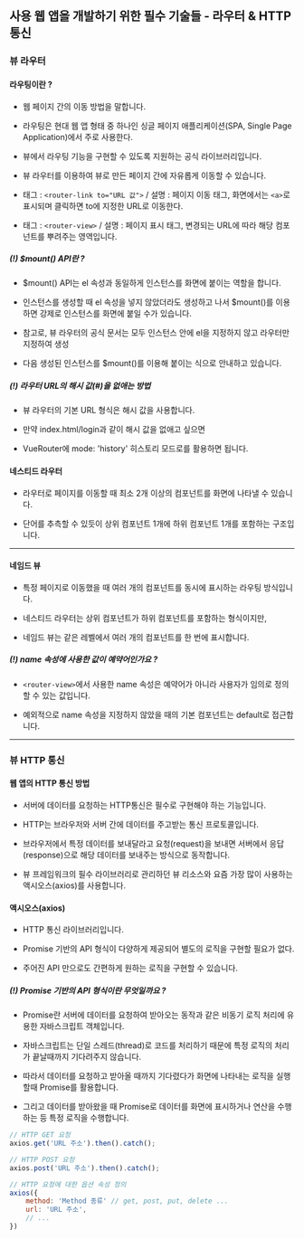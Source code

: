 ## 사용 웹 앱을 개발하기 위한 필수 기술들 - 라우터 & HTTP 통신

### 뷰 라우터

#### 라우팅이란 ?

* 웹 페이지 간의 이동 방법을 말합니다.

* 라우팅은 현대 웹 앱 형태 중 하나인 싱글 페이지 애플리케이션(SPA, Single Page Application)에서 주로 사용한다.

* 뷰에서 라우팅 기능을 구현할 수 있도록 지원하는 공식 라이브러리입니다.

* 뷰 라우터를 이용하여 뷰로 만든 페이지 간에 자유롭게 이동할 수 있습니다.

* 태그 : `<router-link to="URL 값">` / 설명 : 페이지 이동 태그, 화면에서는 `<a>`로 표시되며 클릭하면 to에 지정한 URL로 이동한다.

* 태그 : `<router-view>` / 설명 : 페이지 표시 태그, 변경되는 URL에 따라 해당 컴포넌트를 뿌려주는 영역입니다.

##### (!) $mount() API란 ?

* $mount() API는 el 속성과 동일하게 인스턴스를 화면에 붙이는 역할을 합니다.

* 인스턴스를 생성할 때 el 속성을 넣지 않았더라도 생성하고 나서 $mount()를 이용하면 강제로 인스턴스를 화면에 붙일 수가 있습니다.

* 참고로, 뷰 라우터의 공식 문서는 모두 인스턴스 안에 el을 지정하지 않고 라우터만 지정하여 생성

* 다음 생성된 인스턴스를 $mount()를 이용해 붙이는 식으로 안내하고 있습니다.

##### (!) 라우터 URL의 해시 값(#)을 없애는 방법

* 뷰 라우터의 기본 URL 형식은 해시 값을 사용합니다.

* 만약 index.html/login과 같이 해시 값을 없애고 싶으면

* VueRouter에 mode: 'history' 히스토리 모드로를 활용하면 됩니다.

#### 네스티드 라우터

* 라우터로 페이지를 이동할 때 최소 2개 이상의 컴포넌트를 화면에 나타낼 수 있습니다.

* 단어를 추측할 수 있듯이 상위 컴포넌트 1개에 하위 컴포넌트 1개를 포함하는 구조입니다.

<hr />

#### 네임드 뷰

* 특정 페이지로 이동했을 때 여러 개의 컴포넌트를 동시에 표시하는 라우팅 방식입니다.

* 네스티드 라우터는 상위 컴포넌트가 하위 컴포넌트를 포함하는 형식이지만,

* 네임드 뷰는 같은 레벨에서 여러 개의 컴포넌트를 한 번에 표시합니다.

##### (!) name 속성에 사용한 값이 예약어인가요 ?

* `<router-view>`에서 사용한 name 속성은 예약어가 아니라 사용자가 임의로 정의할 수 있는 값입니다.

* 예외적으로 name 속성을 지정하지 않았을 때의 기본 컴포넌트는 default로 접근합니다.

<hr />

### 뷰 HTTP 통신

#### 웹 앱의 HTTP 통신 방법

* 서버에 데이터를 요청하는 HTTP통신은 필수로 구현해야 하는 기능입니다.

* HTTP는 브라우저와 서버 간에 데이터를 주고받는 통신 프로토콜입니다.

* 브라우저에서 특정 데이터를 보내달라고 요청(request)을 보내면 서버에서 응답(response)으로 해당 데이터를 보내주는 방식으로 동작합니다.

* 뷰 프레임워크의 필수 라이브러리로 관리하던 뷰 리소스와 요즘 가장 많이 사용하는 액시오스(axios)를 사용합니다.

#### 액시오스(axios)

* HTTP 통신 라이브러리입니다.

* Promise 기반의 API 형식이 다양하게 제공되어 별도의 로직을 구현할 필요가 없다.

* 주어진 API 만으로도 간편하게 원하는 로직을 구현할 수 있습니다.

##### (!) Promise 기반의 API 형식이란 무엇일까요 ?

* Promise란 서버에 데이터를 요청하여 받아오는 동작과 같은 비동기 로직 처리에 유용한 자바스크립트 객체입니다.

* 자바스크립트는 단일 스레드(thread)로 코드를 처리하기 때문에 특정 로직의 처리가 끝날때까지 기다려주지 않습니다.

* 따라서 데이터를 요청하고 받아올 때까지 기다렸다가 화면에 나타내는 로직을 실행할때 Promise를 활용합니다.

* 그리고 데이터를 받아왔을 때 Promise로 데이터를 화면에 표시하거나 연산을 수행하는 등 특정 로직을 수행합니다.

```js
// HTTP GET 요청
axios.get('URL 주소').then().catch();

// HTTP POST 요청
axios.post('URL 주소').then().catch();

// HTTP 요청에 대한 옵션 속성 정의
axios({
    method: 'Method 종류' // get, post, put, delete ...
    url: 'URL 주소',
    // ...
})
```
